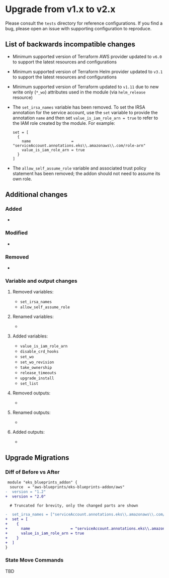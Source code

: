# Upgrade from v1.x to v2.x

Please consult the `tests` directory for reference configurations. If you find a bug, please open an issue with supporting configuration to reproduce.

## List of backwards incompatible changes

- Minimum supported version of Terraform AWS provider updated to `v6.0` to support the latest resources and configurations
- Minimum supported version of Terraform Helm provider updated to `v3.1` to support the latest resources and configurations
- Minimum supported version of Terraform updated to `v1.11` due to new write only (`*_wo`) attributes used in the module (via `helm_release` resource)
- The `set_irsa_names` variable has been removed. To set the IRSA annotation for the service account, use the `set` variable to provide the annotation `name` and then set `value_is_iam_role_arn = true` to refer to the IAM role created by the module. For example:

  ```hcl
  set = [
    {
      name                  = "serviceAccount.annotations.eks\\.amazonaws\\.com/role-arn"
      value_is_iam_role_arn = true
    }
  ]
  ```

- The `allow_self_assume_role` variable and associated trust policy statement has been removed; the addon should not need to assume its own role.

## Additional changes

### Added

-

### Modified

-

### Removed

-

### Variable and output changes

1. Removed variables:

    - `set_irsa_names`
    - `allow_self_assume_role`

2. Renamed variables:

    -

3. Added variables:

    - `value_is_iam_role_arn`
    - `disable_crd_hooks`
    - `set_wo`
    - `set_wo_revision`
    - `take_ownership`
    - `release_timeouts`
    - `upgrade_install`
    - `set_list`

4. Removed outputs:

    -

5. Renamed outputs:

    -

6. Added outputs:

    -

## Upgrade Migrations

### Diff of Before vs After

```diff
 module "eks_blueprints_addon" {
  source  = "aws-blueprints/eks-blueprints-addon/aws"
-  version = "1.2"
+  version = "2.0"

  # Truncated for brevity, only the changed parts are shown

-  set_irsa_names = ["serviceAccount.annotations.eks\\.amazonaws\\.com/role-arn"]
+  set = [
+    {
+      name                  = "serviceAccount.annotations.eks\\.amazonaws\\.com/role-arn"
+      value_is_iam_role_arn = true
+    }
+  ]
}
```

### State Move Commands

TBD
